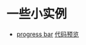 # 一些小实例

- [progress bar](https://phoebe-choi.github.io/demo/progress%20bar/index.html)
[代码预览](https://github.com/Phoebe-choi/demo/tree/master/progress%20bar)
